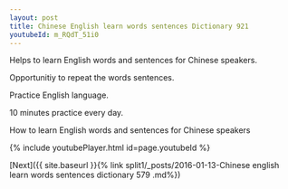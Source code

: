 ```yaml
---
layout: post
title: Chinese English learn words sentences Dictionary 921 
youtubeId: m_RQdT_51i0
---
```

 
 
Helps to learn English words and sentences for Chinese speakers.

Opportunitiy to repeat the words sentences. 

Practice English language. 
 
10 minutes practice every day. 
 
How to learn English words and sentences for Chinese speakers 
 
{% include youtubePlayer.html id=page.youtubeId %}
 
 
[Next]({{ site.baseurl }}{% link  split1/_posts/2016-01-13-Chinese english learn words sentences dictionary 579 .md%})
 

